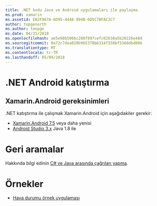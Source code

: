 ```yaml
---
title: .NET kodu Java ve Android uygulamaları ile paylaşma
ms.prod: xamarin
ms.assetid: EB2F967A-6D95-4448-994B-6D5C7BFAC2C7
author: topgenorth
ms.author: toopge
ms.date: 04/25/2018
ms.openlocfilehash: ae5e98b5066c288f897cefc02638a5b20226e48d
ms.sourcegitcommit: 0a72c7dea020b965378b6314f558bf5360dbd066
ms.translationtype: MT
ms.contentlocale: tr-TR
ms.lasthandoff: 05/09/2018
---
```

# <a name="net-embedding-on-android"></a>.NET Android katıştırma

## <a name="xamarinandroid-requirements"></a>Xamarin.Android gereksinimleri

.NET katıştırma ile çalışmak Xamarin.Android için aşağıdakiler gerekir:

* [Xamarin.Android 7.5](https://www.visualstudio.com/xamarin/) veya daha yenisi
* [Android Studio 3.x](https://developer.android.com/studio/index.html) Java 1.8 ile

# <a name="callbacks"></a>Geri aramalar

Hakkında bilgi edinin [C# ve Java arasında çağrıları yapma](callbacks.md).

# <a name="samples"></a>Örnekler

* [Hava durumu örnek uygulaması](https://github.com/jamesmontemagno/embeddinator-weather)
